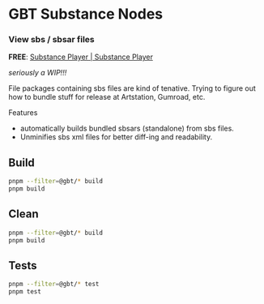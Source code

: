 # GBT Substance Nodes

### View sbs / sbsar files

**FREE**: [Substance Player | Substance Player](https://substance3d.adobe.com/documentation/sp31/substance-player-2294742.html)

_seriously a WIP!!!_

File packages containing sbs files are kind of tenative. Trying to figure out how to bundle stuff for release at Artstation, Gumroad, etc.

Features

-   automatically builds bundled sbsars (standalone) from sbs files.
-   Unminifies sbs xml files for better diff-ing and readability.

## Build

```sh
pnpm --filter=@gbt/* build
pnpm build
```

## Clean

```sh
pnpm --filter=@gbt/* build
pnpm build
```

## Tests

```sh
pnpm --filter=@gbt/* test
pnpm test
```
